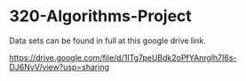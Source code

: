 # 320-Algorithms-Project
Data sets can be found in full at this google drive link. 

https://drive.google.com/file/d/1ITg7peUBdk2oPfYAnrglh7I6s-DJ6NvV/view?usp=sharing
